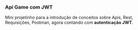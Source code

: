 ### Api Game com JWT

Mini projetinho para a introdução de conceitos sobre Apis, Rest, Requisições, Postman, agora contando com **autenticação JWT**.
